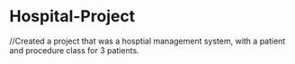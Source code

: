 # Hospital-Project
//Created a project that was a hosptial management system, with a patient and procedure class for 3 patients. 

